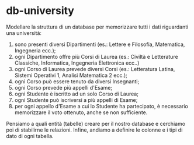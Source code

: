# db-university

Modellare la struttura di un database per memorizzare tutti i dati riguardanti una università:

1. sono presenti diversi Dipartimenti (es.: Lettere e Filosofia, Matematica, Ingegneria ecc.);
2. ogni Dipartimento offre più Corsi di Laurea (es.: Civiltà e Letterature Classiche, Informatica, Ingegneria Elettronica ecc..)
3. ogni Corso di Laurea prevede diversi Corsi (es.: Letteratura Latina, Sistemi Operativi 1, Analisi Matematica 2 ecc.);
4. ogni Corso può essere tenuto da diversi Insegnanti;
5. ogni Corso prevede più appelli d'Esame;
6. ogni Studente è iscritto ad un solo Corso di Laurea;
7. ogni Studente può iscriversi a più appelli di Esame;
8. per ogni appello d'Esame a cui lo Studente ha partecipato, è necessario memorizzare il voto ottenuto, anche se non sufficiente.

Pensiamo a quali entità (tabelle) creare per il nostro database e cerchiamo poi di stabilirne le relazioni. Infine, andiamo a definire le colonne e i tipi di dato di ogni tabella.
